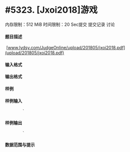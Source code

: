 
# #5323. [Jxoi2018]游戏
内存限制：512 MiB 时间限制：20 Sec提交 提交记录 讨论
#### 题目描述
 [www.lydsy.com/JudgeOnline/upload/201805/jxoi2018.pdf](upload/201805/jxoi2018.pdf)
#### 输入格式

#### 输出格式

#### 样例

#### 样例输入

			`
#### 样例输出

			`
#### 数据范围与提示

